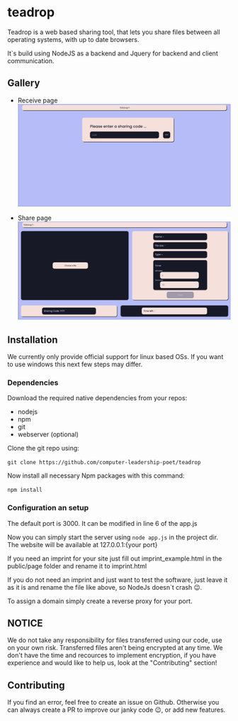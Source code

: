 # teadrop

Teadrop is a web based sharing tool, that lets you share files between all operating systems, with up to date browsers.

It`s build using NodeJS as a backend and Jquery for backend and client communication.

## Gallery
* Receive page
![teaddrop_demo_receive.png](./public/assets/teaddrop_demo_receive.png)

* Share page
![teaddrop_demo_share.png](./public/assets/teaddrop_demo_share.png)


## Installation
We currently only provide official support for linux based OSs. If you want to use windows this next few steps may differ.

### Dependencies
Download the required native dependencies from your repos:
* nodejs
* npm
* git
* webserver (optional)

Clone the git repo using:

``git clone https://github.com/computer-leadership-poet/teadrop``

Now install all necessary Npm packages with this command:


``
npm install
``
### Configuration an setup
The default port is 3000. It can be modified in line 6 of the app.js

Now you can simply start the server using ``node app.js`` in the project dir.
The website will be available at 127.0.0.1:{your port}

If you need an imprint for your site just fill out imprint_example.html in the public/page folder and rename it to imprint.html 

If you do not need an imprint and just want to test the software, just leave it as it is and rename the file like above, so NodeJs doesn`t crash 😉.

To assign a domain simply create a reverse proxy for your port.


## NOTICE
We do not take any responsibility for files transferred using our code, use on your own risk.
Transferred files aren't being encrypted at any time. We don't have the time and recources to implement encryption, if you have experience and would like to help us, look at the "Contributing" section!

## Contributing
If you find an error, feel free to create an issue on Github.
Otherwise you can always create a PR to improve our janky code 😉, or add new features.
